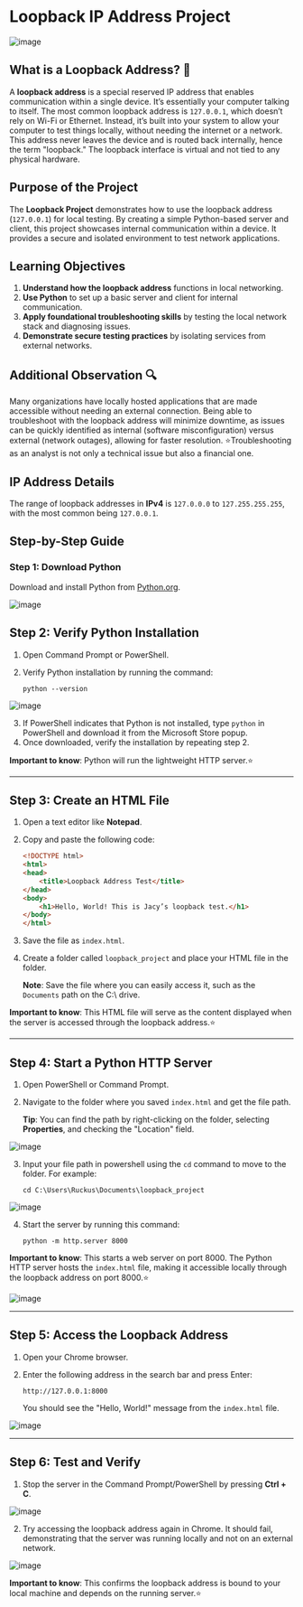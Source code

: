 # Loopback IP Address Project

![image](https://github.com/user-attachments/assets/f06722d5-f8a4-4cdd-857b-711961ad3d56)


## What is a Loopback Address? 📝
A **loopback address** is a special reserved IP address that enables communication within a single device. It’s essentially your computer talking to itself. The most common loopback address is `127.0.0.1`, which doesn’t rely on Wi-Fi or Ethernet. Instead, it’s built into your system to allow your computer to test things locally, without needing the internet or a network. This address never leaves the device and is routed back internally, hence the term "loopback." The loopback interface is virtual and not tied to any physical hardware.

## Purpose of the Project
The **Loopback Project** demonstrates how to use the loopback address (`127.0.0.1`) for local testing. By creating a simple Python-based server and client, this project showcases internal communication within a device. It provides a secure and isolated environment to test network applications.

## Learning Objectives 
1. **Understand how the loopback address** functions in local networking.
2. **Use Python** to set up a basic server and client for internal communication.
3. **Apply foundational troubleshooting skills** by testing the local network stack and diagnosing issues.
4. **Demonstrate secure testing practices** by isolating services from external networks.

## Additional Observation 🔍
Many organizations have locally hosted applications that are made accessible without needing an external connection. Being able to troubleshoot with the loopback address will minimize downtime, as issues can be quickly identified as internal (software misconfiguration) versus external (network outages), allowing for faster resolution. ⭐Troubleshooting as an analyst is not only a technical issue but also a financial one.

## IP Address Details
The range of loopback addresses in **IPv4** is `127.0.0.0` to `127.255.255.255`, with the most common being `127.0.0.1`.

## Step-by-Step Guide

### Step 1: Download Python
Download and install Python from [Python.org](https://www.python.org/downloads/).

![image](https://github.com/user-attachments/assets/3747a56d-c013-490b-97b4-904f1e80bbc5)


## Step 2: Verify Python Installation

1. Open Command Prompt or PowerShell.
2. Verify Python installation by running the command:

   ```
   python --version
   ```
![image](https://github.com/user-attachments/assets/8483a73c-6f69-47fd-b279-8a51957e8645)


3. If PowerShell indicates that Python is not installed, type `python` in PowerShell and download it from the Microsoft Store popup. 
4. Once downloaded, verify the installation by repeating step 2.

**Important to know**: Python will run the lightweight HTTP server.⭐

---

## Step 3: Create an HTML File

1. Open a text editor like **Notepad**.
2. Copy and paste the following code:

   ```html
   <!DOCTYPE html>
   <html>
   <head>
       <title>Loopback Address Test</title>
   </head>
   <body>
       <h1>Hello, World! This is Jacy’s loopback test.</h1>
   </body>
   </html>
   ```

3. Save the file as `index.html`.
4. Create a folder called `loopback_project` and place your HTML file in the folder.
   
   **Note**: Save the file where you can easily access it, such as the `Documents` path on the C:\ drive.

**Important to know**: This HTML file will serve as the content displayed when the server is accessed through the loopback address.⭐

---

## Step 4: Start a Python HTTP Server

1. Open PowerShell or Command Prompt.
2. Navigate to the folder where you saved `index.html` and get the file path.
   
   **Tip**: You can find the path by right-clicking on the folder, selecting **Properties**, and checking the "Location" field.

![image](https://github.com/user-attachments/assets/b1660d4d-7765-4bee-b15e-1875f3924036)

   
3. Input your file path in powershell using the `cd` command to move to the folder. For example:

   ```
   cd C:\Users\Ruckus\Documents\loopback_project
   ```
![image](https://github.com/user-attachments/assets/16a63586-8bcb-42d8-afd0-2aee6d96f78c)


4. Start the server by running this command:

   ```
   python -m http.server 8000
   ```

**Important to know**: This starts a web server on port 8000. The Python HTTP server hosts the `index.html` file, making it accessible locally through the loopback address on port 8000.⭐

![image](https://github.com/user-attachments/assets/2719f978-fd9b-4307-ac38-54ad2695d6b6)

---

## Step 5: Access the Loopback Address

1. Open your Chrome browser.
2. Enter the following address in the search bar and press Enter:

   ```
   http://127.0.0.1:8000
   ```

   You should see the "Hello, World!" message from the `index.html` file.

![image](https://github.com/user-attachments/assets/e88fd044-fe39-454f-b2a7-91ff9cb1bc9c)


---

## Step 6: Test and Verify

1. Stop the server in the Command Prompt/PowerShell by pressing **Ctrl + C**.

![image](https://github.com/user-attachments/assets/47468c37-61dc-4839-8392-ccdcc0b555b3)

2. Try accessing the loopback address again in Chrome. It should fail, demonstrating that the server was running locally and not on an external network.

![image](https://github.com/user-attachments/assets/965917bf-28f8-4bc3-ac15-a8b54a94970c)


**Important to know**: This confirms the loopback address is bound to your local machine and depends on the running server.⭐
